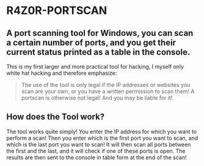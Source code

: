 # R4Z0R-PORTSCAN
## A port scanning tool for Windows, you can scan a certain number of ports, and you get their current status printed as a table in the console.

This is my first larger and more practical tool for hacking, I myself only white hat hacking and therefore emphasize:

> The use of the tool is only legal if the IP addresses or websites you scan are your own, or you have a written permission to scan them! A portscan is otherwise not legal! And you may be liable for it! 

## How does the Tool work?

The tool works quite simply! You enter the IP address for which you want to perform a scan! Then you enter which is the first port you want to scan, and which is the last port you want to scan! It will then scan all ports between the first and the last, and it will check if one of these ports is open. The results are then sent to the console in table form at the end of the scan! 
